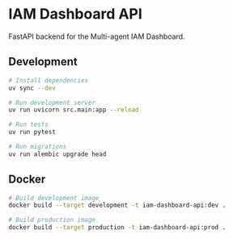 # IAM Dashboard API

FastAPI backend for the Multi-agent IAM Dashboard.

## Development

```bash
# Install dependencies
uv sync --dev

# Run development server
uv run uvicorn src.main:app --reload

# Run tests
uv run pytest

# Run migrations
uv run alembic upgrade head
```

## Docker

```bash
# Build development image
docker build --target development -t iam-dashboard-api:dev .

# Build production image
docker build --target production -t iam-dashboard-api:prod .
```
